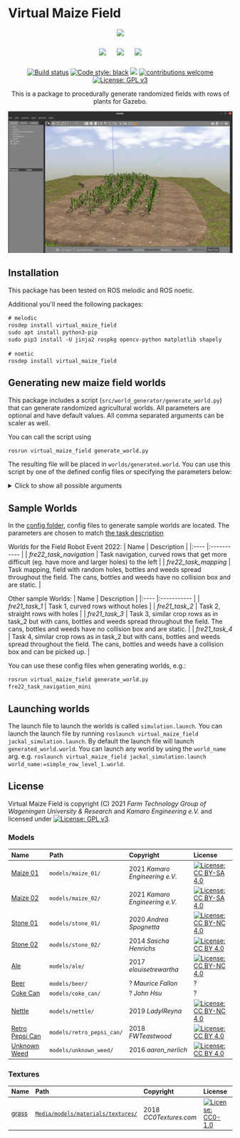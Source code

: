 # Virtual Maize Field

<p float="left" align="middle">
  <img src="https://www.fieldrobot.com/event/wp-content/uploads/2021/05/FRE-logo-v03.png" width="250">
</p>
<p float="left" align="middle"> 
  <img src="https://www.fieldrobot.com/event/wp-content/uploads/2021/02/WUR_RGB_standard-1-300x57.png" width="250" style="margin: 10px;"> 
  <img src="https://www.uni-hohenheim.de/typo3conf/ext/uni_layout/Resources/Public/Images/uni-logo-en.svg" width="250" style="margin: 10px;">
  <img src="https://kamaro-engineering.de/wp-content/uploads/2015/03/Kamaro_Logo-1.png" width="250" style="margin: 10px;">
</p>
<p align="middle">
  <a href="https://github.com/FieldRobotEvent/virtual_maize_field/actions/workflows/ros.yml"><img src="https://github.com/FieldRobotEvent/virtual_maize_field/actions/workflows/ros.yml/badge.svg" alt="Build status" /></a>
  <a href="https://github.com/psf/black"><img src="https://img.shields.io/badge/code%20style-black-000000.svg" alt="Code style: black"/></a>
   <a href="https://pycqa.github.io/isort/"><img src="https://img.shields.io/badge/%20imports-isort-%231674b1?style=flat&labelColor=ef8336"/></a>
  <a href="https://github.com/FieldRobotEvent/Virtual_Field_Robot_Event/discussions"><img src="https://img.shields.io/badge/contributions-welcome-brightgreen.svg?style=flat" alt="contributions welcome"/></a>
  <a href="https://www.gnu.org/licenses/gpl-3.0"><img src="https://img.shields.io/badge/License-GPLv3-blue.svg" alt="License: GPL v3"/></a>
</p>
<p align="middle">
  This is a package to procedurally generate randomized fields with rows of plants for Gazebo.
</p>

![Screenshot of a generated map with maize plants and pumpkins](./misc/screenshot_v4.0.png)

## Installation
This package has been tested on ROS melodic and ROS noetic.

Additional you'll need the following packages:

```commandline
# melodic
rosdep install virtual_maize_field
sudo apt install python3-pip
sudo pip3 install -U jinja2 rospkg opencv-python matplotlib shapely

# noetic
rosdep install virtual_maize_field
```

## Generating new maize field worlds
This package includes a script (`src/world_generator/generate_world.py`) that can generate randomized agricultural worlds. All parameters are optional and have default values. All comma separated arguments can be scaler as well. 

You can call the script using
```bash
rosrun virtual_maize_field generate_world.py
```
The resulting file will be placed in `worlds/generated.world`. You can use this script by one of the defined config files or specifying the parameters below:
<details>
  <summary>Click to show all possible arguments</summary>
  
  ```
  usage: generate_world.py [-h] [--row_length ROW_LENGTH]
                          [--rows_curve_budget ROWS_CURVE_BUDGET]
                          [--row_width ROW_WIDTH] [--rows_count ROWS_COUNT]
                          [--row_segments ROW_SEGMENTS]
                          [--row_segment_straight_length_min ROW_SEGMENT_STRAIGHT_LENGTH_MIN]
                          [--row_segment_straight_length_max ROW_SEGMENT_STRAIGHT_LENGTH_MAX]
                          [--row_segment_curved_radius_min ROW_SEGMENT_CURVED_RADIUS_MIN]
                          [--row_segment_curved_radius_max ROW_SEGMENT_CURVED_RADIUS_MAX]
                          [--row_segment_curved_arc_measure_min ROW_SEGMENT_CURVED_ARC_MEASURE_MIN]
                          [--row_segment_curved_arc_measure_max ROW_SEGMENT_CURVED_ARC_MEASURE_MAX]
                          [--row_segment_island_radius_min ROW_SEGMENT_ISLAND_RADIUS_MIN]
                          [--row_segment_island_radius_max ROW_SEGMENT_ISLAND_RADIUS_MAX]
                          [--ground_resolution GROUND_RESOLUTION]
                          [--ground_elevation_max GROUND_ELEVATION_MAX]
                          [--ground_headland GROUND_HEADLAND]
                          [--ground_ditch_depth GROUND_DITCH_DEPTH]
                          [--plant_spacing_min PLANT_SPACING_MIN]
                          [--plant_spacing_max PLANT_SPACING_MAX]
                          [--plant_height_min PLANT_HEIGHT_MIN]
                          [--plant_height_max PLANT_HEIGHT_MAX]
                          [--plant_radius PLANT_RADIUS]
                          [--plant_radius_noise PLANT_RADIUS_NOISE]
                          [--plant_placement_error_max PLANT_PLACEMENT_ERROR_MAX]
                          [--plant_mass PLANT_MASS] [--hole_prob HOLE_PROB]
                          [--hole_size_max HOLE_SIZE_MAX]
                          [--crop_types CROP_TYPES] [--litters LITTERS]
                          [--litter_types LITTER_TYPES] [--weeds WEEDS]
                          [--weed_types WEED_TYPES]
                          [--ghost_objects GHOST_OBJECTS]
                          [--location_markers LOCATION_MARKERS]
                          [--load_from_file LOAD_FROM_FILE] [--seed SEED]
                          [config_file]

  Generate a virtual maize field world for Gazebo.

  positional arguments:
    config_file           Config file name in the config folder

  optional arguments:
    -h, --help            show this help message and exit
    --row_length ROW_LENGTH
                          default_value: 12.0
    --rows_curve_budget ROWS_CURVE_BUDGET
                          default_value: 1.5707963267948966
    --row_width ROW_WIDTH
                          default_value: 0.75
    --rows_count ROWS_COUNT
                          default_value: 6
    --row_segments ROW_SEGMENTS
                          default_value: straight,curved
    --row_segment_straight_length_min ROW_SEGMENT_STRAIGHT_LENGTH_MIN
                          default_value: 1
    --row_segment_straight_length_max ROW_SEGMENT_STRAIGHT_LENGTH_MAX
                          default_value: 2.5
    --row_segment_curved_radius_min ROW_SEGMENT_CURVED_RADIUS_MIN
                          default_value: 3.0
    --row_segment_curved_radius_max ROW_SEGMENT_CURVED_RADIUS_MAX
                          default_value: 10.0
    --row_segment_curved_arc_measure_min ROW_SEGMENT_CURVED_ARC_MEASURE_MIN
                          default_value: 0.3
    --row_segment_curved_arc_measure_max ROW_SEGMENT_CURVED_ARC_MEASURE_MAX
                          default_value: 1.0
    --row_segment_island_radius_min ROW_SEGMENT_ISLAND_RADIUS_MIN
                          default_value: 1.0
    --row_segment_island_radius_max ROW_SEGMENT_ISLAND_RADIUS_MAX
                          default_value: 3.0
    --ground_resolution GROUND_RESOLUTION
                          default_value: 0.02
    --ground_elevation_max GROUND_ELEVATION_MAX
                          default_value: 0.2
    --ground_headland GROUND_HEADLAND
                          default_value: 2.0
    --ground_ditch_depth GROUND_DITCH_DEPTH
                          default_value: 0.3
    --plant_spacing_min PLANT_SPACING_MIN
                          default_value: 0.13
    --plant_spacing_max PLANT_SPACING_MAX
                          default_value: 0.19
    --plant_height_min PLANT_HEIGHT_MIN
                          default_value: 0.3
    --plant_height_max PLANT_HEIGHT_MAX
                          default_value: 0.6
    --plant_radius PLANT_RADIUS
                          default_value: 0.3
    --plant_radius_noise PLANT_RADIUS_NOISE
                          default_value: 0.05
    --plant_placement_error_max PLANT_PLACEMENT_ERROR_MAX
                          default_value: 0.02
    --plant_mass PLANT_MASS
                          default_value: 0.3
    --hole_prob HOLE_PROB
                          default_value: 0.06,0.06,0.04,0.04,0.0,0.0
    --hole_size_max HOLE_SIZE_MAX
                          default_value: 7,5,5,3,0,0
    --crop_types CROP_TYPES
                          default_value: maize_01,maize_02
    --litters LITTERS     default_value: 0
    --litter_types LITTER_TYPES
                          default_value: ale,beer,coke_can,retro_pepsi_can
    --weeds WEEDS         default_value: 0
    --weed_types WEED_TYPES
                          default_value: nettle,unknown_weed
    --ghost_objects GHOST_OBJECTS
                          default_value: False
    --location_markers LOCATION_MARKERS
                          default_value: False
    --load_from_file LOAD_FROM_FILE
                          default_value: None
    --seed SEED           default_value: -1
  ```
</details>

## Sample Worlds
In the [config folder](config/), config files to generate sample worlds are located. The parameters are chosen to match [the task description](https://www.fieldrobot.com/event/index.php/contest/)

Worlds for the Field Robot Event 2022:
| Name | Description |
|:---- |:----------- |
| *fre22_task_navigation* | Task navigation, curved rows that get more difficult (eg. have more and larger holes) to the left |
| *fre22_task_mapping* | Task mapping, field with random holes, bottles and weeds spread throughout the field. The cans, bottles and weeds have no collision box and are static. |

Other sample Worlds:
| Name | Description |
|:---- |:----------- |
| *fre21_task_1* | Task 1, curved rows without holes |
| *fre21_task_2* | Task 2, straight rows with holes |
| *fre21_task_3* | Task 3, similar crop rows as in task_2 but with cans, bottles and weeds spread throughout the field. The cans, bottles and weeds have no collision box and are static. |
| *fre21_task_4* | Task 4, similar crop rows as in task_2 but with cans, bottles and weeds spread throughout the field. The cans, bottles and weeds have a collision box and can be picked up. |

You can use these config files when generating worlds, e.g.:
```commandline
rosrun virtual_maize_field generate_world.py fre22_task_navigation_mini
```

## Launching worlds
The launch file to launch the worlds is called `simulation.launch`. You can launch the launch file by running `roslaunch virtual_maize_field jackal_simulation.launch`. By default the launch file will launch `generated_world.world`. You can launch any world by using the `world_name` arg. e.g. `roslaunch virtual_maize_field jackal_simulation.launch world_name:=simple_row_level_1.world`.

## License
Virtual Maize Field is copyright (C) 2021 *Farm Technology Group of Wageningen University & Research* and *Kamaro Engineering e.V.* and licensed under [![License: GPL v3](https://img.shields.io/badge/License-GPLv3-blue.svg)](https://www.gnu.org/licenses/gpl-3.0).

### Models
| Name | Path | Copyright | License |
|:---- |:---- |:--------- |:------- |
| [Maize 01](models/maize_01/model.config) | `models/maize_01/` | 2021 *Kamaro Engineering e.V.* | [![License: CC BY-SA 4.0](https://img.shields.io/badge/License-CC%20BY--SA%204.0-lightgrey.svg)](https://creativecommons.org/licenses/by-sa/4.0/) |
| [Maize 02](models/maize_02/model.config) | `models/maize_02/` | 2021 *Kamaro Engineering e.V.* | [![License: CC BY-SA 4.0](https://img.shields.io/badge/License-CC%20BY--SA%204.0-lightgrey.svg)](https://creativecommons.org/licenses/by-sa/4.0/) |
| [Stone 01](models/stone_01/model.config) | `models/stone_01/` | 2020 *Andrea Spognetta* | [![License: CC BY-NC 4.0](https://img.shields.io/badge/License-CC%20BY--NC%204.0-lightgrey.svg)](https://creativecommons.org/licenses/by-nc/4.0/) |
| [Stone 02](models/stone_02/model.config) | `models/stone_02/` | 2014 *Sascha Henrichs* | [![License: CC BY 4.0](https://img.shields.io/badge/License-CC%20BY%204.0-lightgrey.svg)](https://creativecommons.org/licenses/by/4.0/) |
| [Ale](models/ale/model.config) | `models/ale/` | 2017 *elouisetrewartha* | [![License: CC BY-NC 4.0](https://img.shields.io/badge/License-CC%20BY--NC%204.0-lightgrey.svg)](https://creativecommons.org/licenses/by-nc/4.0/) |
| [Beer](models/beer/model.config) | `models/beer/` | ? *Maurice Fallon* | ? |
| [Coke Can](models/coke_can/model.config) | `models/coke_can/` | ? *John Hsu* | ? |
| [Nettle](models/nettle/model.config) | `models/nettle/` | 2019 *LadyIReyna* | [![License: CC BY-NC 4.0](https://img.shields.io/badge/License-CC%20BY--NC%204.0-lightgrey.svg)](https://creativecommons.org/licenses/by-nc/4.0/) |
| [Retro Pepsi Can](models/retro_pepsi_can/model.config) | `models/retro_pepsi_can/` | 2018 *FWTeastwood* | [![License: CC BY 4.0](https://img.shields.io/badge/License-CC%20BY%204.0-lightgrey.svg)](https://creativecommons.org/licenses/by/4.0/) |
| [Unknown Weed](models/unknown_weed/model.config) | `models/unknown_weed/` | 2016 *aaron_nerlich* | [![License: CC BY 4.0](https://img.shields.io/badge/License-CC%20BY%204.0-lightgrey.svg)](https://creativecommons.org/licenses/by/4.0/) |

### Textures
| Name | Path | Copyright | License |
|:---- |:---- |:--------- |:------- |
| [grass](https://cc0textures.com/view?id=Ground003) | [`Media/models/materials/textures/`](Media/models/materials/textures/) | 2018 *CC0Textures.com* | [![License: CC0-1.0](https://img.shields.io/badge/License-CC0%201.0-lightgrey.svg)](http://creativecommons.org/publicdomain/zero/1.0/) |
